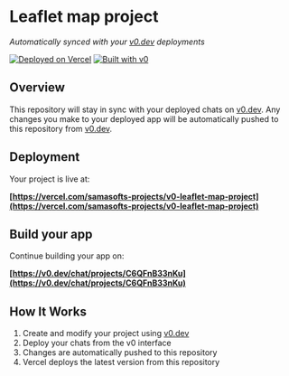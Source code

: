# Leaflet map project

*Automatically synced with your [v0.dev](https://v0.dev) deployments*

[![Deployed on Vercel](https://img.shields.io/badge/Deployed%20on-Vercel-black?style=for-the-badge&logo=vercel)](https://vercel.com/samasofts-projects/v0-leaflet-map-project)
[![Built with v0](https://img.shields.io/badge/Built%20with-v0.dev-black?style=for-the-badge)](https://v0.dev/chat/projects/C6QFnB33nKu)

## Overview

This repository will stay in sync with your deployed chats on [v0.dev](https://v0.dev).
Any changes you make to your deployed app will be automatically pushed to this repository from [v0.dev](https://v0.dev).

## Deployment

Your project is live at:

**[https://vercel.com/samasofts-projects/v0-leaflet-map-project](https://vercel.com/samasofts-projects/v0-leaflet-map-project)**

## Build your app

Continue building your app on:

**[https://v0.dev/chat/projects/C6QFnB33nKu](https://v0.dev/chat/projects/C6QFnB33nKu)**

## How It Works

1. Create and modify your project using [v0.dev](https://v0.dev)
2. Deploy your chats from the v0 interface
3. Changes are automatically pushed to this repository
4. Vercel deploys the latest version from this repository
